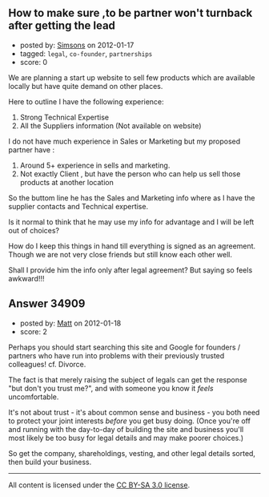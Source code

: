 ## How to make sure ,to be partner won't turnback after getting the lead

- posted by: [Simsons](https://stackexchange.com/users/-1/10588-simsons) on 2012-01-17
- tagged: `legal`, `co-founder`, `partnerships`
- score: 0

We are planning a start up website to sell few products which are available locally but have quite demand on other places.

Here to outline I have the following experience:  
1. Strong Technical Expertise  
2. All the Suppliers information (Not available on website)

I do not have much experience in Sales or Marketing but my proposed partner have :  
1. Around 5+ experience in sells and marketing.  
2. Not exactly Client , but have the person who can help us sell those products at another location

So the buttom line he has the Sales and Marketing info where as I have the supplier contacts and Technical expertise. 

Is it normal to think that he may use my info for advantage and I will be left out of choices?

How do I keep this things in hand till everything is signed as an agreement. Though we are not very close friends but still know each other well.

Shall I provide him the info only after legal agreement? But saying so feels awkward!!!


## Answer 34909

- posted by: [Matt](https://stackexchange.com/users/-1/8784-matt) on 2012-01-18
- score: 2

Perhaps you should start searching this site and Google for founders / partners who have run into problems with their previously trusted colleagues!  cf. Divorce.

The fact is that merely raising the subject of legals can get the response "but don't you trust me?", and with someone you know it _feels_ uncomfortable.

It's not about trust - it's about common sense and business - you both need to protect your joint interests _before_ you get busy doing.  (Once you're off and running with the day-to-day of building the site and business you'll most likely be too busy for legal details and may make poorer choices.)

So get the company, shareholdings, vesting, and other legal details sorted, then build your business.



---

All content is licensed under the [CC BY-SA 3.0 license](https://creativecommons.org/licenses/by-sa/3.0/).
